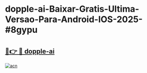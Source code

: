 # dopple-ai-Baixar-Gratis-Ultima-Versao-Para-Android-IOS-2025-#8gypu

# <h2><a href="https://ainizakaria.my?title=dopple-ai&ref=25M">🔗👉 🔴 dopple-ai</a></h2>

[![acn](https://github.com/user-attachments/assets/0f9c940e-d8b0-45ae-aac7-cd30a18b3e1c)](https://ainizakaria.my?title=dopple-ai&ref=25M)

